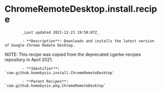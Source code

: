 # ChromeRemoteDesktop.install.recipe

            _Last updated 2021-12-23 19:58:07Z_

            - **Description**: Downloads and installs the latest version of Google Chrome Remote Desktop.

NOTE: This recipe was copied from the deprecated cgerke-recipes repository in April 2021.

            - **Identifier**: `com.github.homebysix.install.ChromeRemoteDesktop`

            - **Parent Recipes**: `com.github.homebysix.pkg.ChromeRemoteDesktop`